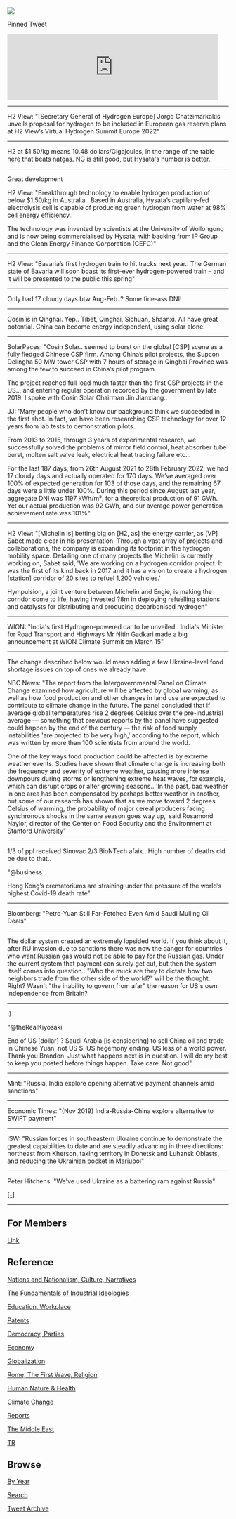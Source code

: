 <img src="https://drive.google.com/uc?export=view&id=1B2wf9R7AMH1d7Vw6e2mucLbIQ5NSjir7"/>

Pinned Tweet

<iframe width="95%" src="https://www.youtube.com/embed/2dgzKW8EKMc" title="YouTube video player" frameborder="0" allow="accelerometer; autoplay; clipboard-write; encrypted-media; gyroscope; picture-in-picture" allowfullscreen></iframe>

---

H2 View: "[Secretary General of Hydrogen Europe] Jorgo Chatzimarkakis
unveils proposal for hydrogen to be included in European gas reserve
plans at H2 View’s Virtual Hydrogen Summit Europe 2022"

---

H2 at $1.50/kg means 10.48 dollars/Gigajoules, in the range of the
table [here](2022/02/costs-lcoe.md) that beats natgas. NG is still
good, but Hysata's number is better.    

---

Great development

H2 View: "Breakthrough technology to enable hydrogen production of
below $1.50/kg in Australia.. Based in Australia, Hysata’s
capillary-fed electrolysis cell is capable of producing green hydrogen
from water at 98% cell energy efficiency..

The technology was invented by scientists at the University of
Wollongong and is now being commercialised by Hysata, with backing
from IP Group and the Clean Energy Finance Corporation (CEFC)"

---

H2 View: "Bavaria’s first hydrogen train to hit tracks next year.. The
German state of Bavaria will soon boast its first-ever
hydrogen-powered train – and it will be presented to the public this
spring"

---

Only had 17 cloudy days btw Aug-Feb..? Some fine-ass DNI!

---

Cosin is in Qinghai. Yep.. Tibet, Qinghai, Sichuan, Shaanxi. All have
great potential. China can become energy independent, using
solar alone.

---

SolarPaces: "Cosin Solar.. seemed to burst on the global [CSP] scene
as a fully fledged Chinese CSP firm. Among China’s pilot projects, the
Supcon Delingha 50 MW tower CSP with 7 hours of storage in Qinghai
Province was among the few to succeed in China’s pilot program.

The project reached full load much faster than the first CSP projects
in the US.., and entering regular operation recorded by the government
by late 2019. I spoke with Cosin Solar Chairman Jin Jianxiang..

JJ: 'Many people who don’t know our background think we succeeded in
the first shot. In fact, we have been researching CSP technology for
over 12 years from lab tests to demonstration pilots..

From 2013 to 2015, through 3 years of experimental research, we
successfully solved the problems of mirror field control, heat
absorber tube burst, molten salt valve leak, electrical heat tracing
failure etc...

For the last 187 days, from 26th August 2021 to 28th February 2022, we
had 17 cloudy days and actually operated for 170 days. We’ve averaged
over 100% of expected generation for 103 of those days, and the
remaining 67 days were a little under 100%. During this period since
August last year, aggregate DNI was 1197 kWh/m², for a theoretical
production of 91 GWh. Yet our actual production was 92 GWh, and our
average power generation achievement rate was 101%"

---

H2 View: "[Michelin is] betting big on [H2, as] the energy carrier, as
[VP] Sabet made clear in his presentation. Through a vast array of
projects and collaborations, the company is expanding its footprint in
the hydrogen mobility space. Detailing one of many projects the
Michelin is currently working on, Sabet said, 'We are working on a
hydrogen corridor project. It was the first of its kind back in 2017
and it has a vision to create a hydrogen [station] corridor of 20
sites to refuel 1,200 vehicles.'

Hympulsion, a joint venture between Michelin and Engie, is making the
corridor come to life, having invested ?8m in deploying refuelling
stations and catalysts for distributing and producing decarbonised
hydrogen"

---

WION: "India's first Hydrogen-powered car to be unveiled.. India's
Minister for Road Transport and Highways Mr Nitin Gadkari made a big
announcement at WION Climate Summit on March 15"

---

The change described below would mean adding a few Ukraine-level food
shortage issues on top of ones we already have.

NBC News: "The report from the Intergovernmental Panel on Climate
Change examined how agriculture will be affected by global warming, as
well as how food production and other changes in land use are expected
to contribute to climate change in the future. The panel concluded
that if average global temperatures rise 2 degrees Celsius over the
pre-industrial average — something that previous reports by the panel
have suggested could happen by the end of the century — the risk of
food supply instabilities 'are projected to be very high,' according
to the report, which was written by more than 100 scientists from
around the world.

One of the key ways food production could be affected is by extreme
weather events. Studies have shown that climate change is increasing
both the frequency and severity of extreme weather, causing more
intense downpours during storms or lengthening extreme heat waves, for
example, which can disrupt crops or alter growing seasons.. 'In the
past, bad weather in one area has been compensated by perhaps better
weather in another, but some of our research has shown that as we move
toward 2 degrees Celsius of warming, the probability of major cereal
producers facing synchronous shocks in the same season goes way up,'
said Rosamond Naylor, director of the Center on Food Security and the
Environment at Stanford University"

---

1/3 of ppl received Sinovac 2/3 BioNTech afaik.. High number of deaths
cld be due to that..

"@business

Hong Kong’s crematoriums are straining under the pressure of the
world’s highest Covid-19 death rate"

---

Bloomberg: "Petro-Yuan Still Far-Fetched Even Amid Saudi Mulling Oil Deals"

---

The dollar system created an extremely lopsided world. If you think
about it, after RU invasion due to sanctions there was now the danger
for countries who want Russian gas would not be able to pay for the
Russian gas. Under the current system that payment can surely get cut,
but then the system itself comes into question.. "Who the muck are
they to dictate how two neighbors trade from the other side of the
world?"  will be the thought. Right? Wasn't "the inability to govern
from afar" the reason for US's own independence from Britain? 

---

:)

"@theRealKiyosaki

End of US [dollar] ?  Saudi Arabia [is considering] to sell China oil
and trade in Chinese Yuan, not US $. US hegemony ending. US less of a
world power. Thank you Brandon. Just what happens next is in
question. I will do my best to keep you posted before things
happen. Take care. Not good"

---

Mint: "Russia, India explore opening alternative payment channels amid sanctions"

---

Economic Times: "(Nov 2019) India-Russia-China explore alternative to SWIFT payment"

---

ISW: "Russian forces in southeastern Ukraine continue to demonstrate
the greatest capabilities to date and are steadily advancing in three
directions: northeast from Kherson, taking territory in Donetsk and
Luhansk Oblasts, and reducing the Ukrainian pocket in Mariupol"

---

Peter Hitchens: "We've used Ukraine as a battering ram against Russia"

[[-]](https://youtu.be/XvmddazUW3I?t=62)

---

## For Members

[Link](https://thirdwave-members.herokuapp.com)

## Reference

[Nations and Nationalism, Culture, Narratives](/2013/02/nations-and-nationalism.md)

[The Fundamentals of Industrial Ideologies](/2011/04/fundamentals-of-industrial-ideologies.md)

[Education, Workplace](2017/09/education-workplace.md)

[Patents](/2018/09/patents.md)

[Democracy, Parties](/2016/11/democracy.md)

[Economy](/2018/05/economy.md)

[Globalization](/2018/09/globalization.md)

[Rome, The First Wave, Religion](/2017/12/rome.md)

[Human Nature & Health](/2020/07/human-nature.md)

[Climate Change](/2018/12/climate.md)

[Reports](/2019/05/reports.md)

[The Middle East](/2019/07/middleeast.md)

[TR](../tr)

## Browse

[By Year](years.md)

[Search](search.html)

[Tweet Archive](/tweets/README.md)


